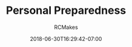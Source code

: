 ---
title: "Personal Preparedness"
date: 2018-06-30T16:29:42-07:00
draft: false
author: "RCMakes"
client: "Ventura County Emergency Medical Sservices"
youtubeURL: "7SPnNgygWfk"
videoName: "Personal Preparedness [VCEMS 1]"
videoDescription: "A humorous video for Ventura County Emergency Medical Services teaching viewers about personal preparedness."
iframe: '<iframe width="560" height="315" src="https://www.youtube.com/embed/7SPnNgygWfk" frameborder="0" allow="autoplay; encrypted-media" allowfullscreen></iframe>'
embedLink: "https://www.youtube.com/embed/7SPnNgygWfk"
---